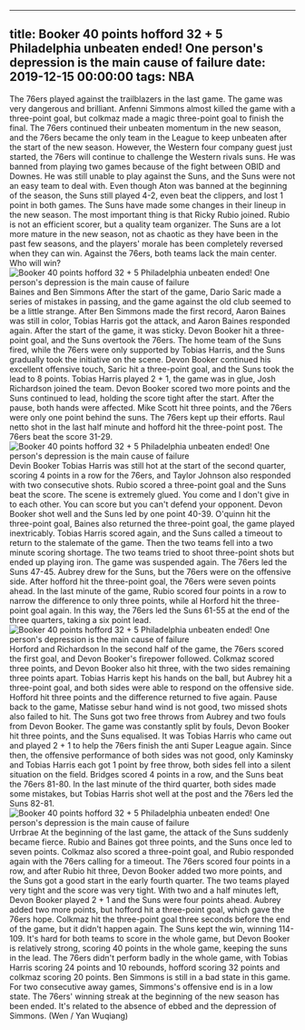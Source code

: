 
---
title: Booker 40 points hofford 32 + 5 Philadelphia unbeaten ended! One person's depression is the main cause of failure
date: 2019-12-15 00:00:00
tags:  NBA
---
The 76ers played against the trailblazers in the last game. The game was very dangerous and brilliant. Anfenni Simmons almost killed the game with a three-point goal, but colkmaz made a magic three-point goal to finish the final. The 76ers continued their unbeaten momentum in the new season, and the 76ers became the only team in the League to keep unbeaten after the start of the new season.
However, the Western four company guest just started, the 76ers will continue to challenge the Western rivals suns. He was banned from playing two games because of the fight between OBID and Downes. He was still unable to play against the Suns, and the Suns were not an easy team to deal with. Even though Aton was banned at the beginning of the season, the Suns still played 4-2, even beat the clippers, and lost 1 point in both games.
The Suns have made some changes in their lineup in the new season. The most important thing is that Ricky Rubio joined. Rubio is not an efficient scorer, but a quality team organizer. The Suns are a lot more mature in the new season, not as chaotic as they have been in the past few seasons, and the players' morale has been completely reversed when they can win. Against the 76ers, both teams lack the main center. Who will win?
![Booker 40 points hofford 32 + 5 Philadelphia unbeaten ended! One person's depression is the main cause of failure](74ea51c1ab8846c9b812a1dfe0ad69a1.jpg)
Baines and Ben Simmons
After the start of the game, Dario Saric made a series of mistakes in passing, and the game against the old club seemed to be a little strange. After Ben Simmons made the first record, Aaron Baines was still in color, Tobias Harris got the attack, and Aaron Baines responded again. After the start of the game, it was sticky. Devon Booker hit a three-point goal, and the Suns overtook the 76ers.
The home team of the Suns fired, while the 76ers were only supported by Tobias Harris, and the Suns gradually took the initiative on the scene. Devon Booker continued his excellent offensive touch, Saric hit a three-point goal, and the Suns took the lead to 8 points. Tobias Harris played 2 + 1, the game was in glue, Josh Richardson joined the team.
Devon Booker scored two more points and the Suns continued to lead, holding the score tight after the start. After the pause, both hands were affected. Mike Scott hit three points, and the 76ers were only one point behind the suns. The 76ers kept up their efforts. Raul netto shot in the last half minute and hofford hit the three-point post. The 76ers beat the score 31-29.
![Booker 40 points hofford 32 + 5 Philadelphia unbeaten ended! One person's depression is the main cause of failure](261206ad84f94667b983ca7313c007a6.jpg)
Devin Booker 
Tobias Harris was still hot at the start of the second quarter, scoring 4 points in a row for the 76ers, and Taylor Johnson also responded with two consecutive shots. Rubio scored a three-point goal and the Suns beat the score. The scene is extremely glued. You come and I don't give in to each other. You can score but you can't defend your opponent. Devon Booker shot well and the Suns led by one point 40-39.
O'quinn hit the three-point goal, Baines also returned the three-point goal, the game played inextricably. Tobias Harris scored again, and the Suns called a timeout to return to the stalemate of the game. Then the two teams fell into a two minute scoring shortage. The two teams tried to shoot three-point shots but ended up playing iron. The game was suspended again. The 76ers led the Suns 47-45.
Aubrey drew for the Suns, but the 76ers were on the offensive side. After hofford hit the three-point goal, the 76ers were seven points ahead. In the last minute of the game, Rubio scored four points in a row to narrow the difference to only three points, while al Horford hit the three-point goal again. In this way, the 76ers led the Suns 61-55 at the end of the three quarters, taking a six point lead.
![Booker 40 points hofford 32 + 5 Philadelphia unbeaten ended! One person's depression is the main cause of failure](a947275424494a76bebe04d24a303c59.jpg)
Horford and Richardson
In the second half of the game, the 76ers scored the first goal, and Devon Booker's firepower followed. Colkmaz scored three points, and Devon Booker also hit three, with the two sides remaining three points apart. Tobias Harris kept his hands on the ball, but Aubrey hit a three-point goal, and both sides were able to respond on the offensive side. Hofford hit three points and the difference returned to five again.
Pause back to the game, Matisse sebur hand wind is not good, two missed shots also failed to hit. The Suns got two free throws from Aubrey and two fouls from Devon Booker. The game was constantly split by fouls, Devon Booker hit three points, and the Suns equalised. It was Tobias Harris who came out and played 2 + 1 to help the 76ers finish the anti Super League again.
Since then, the offensive performance of both sides was not good, only Kaminsky and Tobias Harris each got 1 point by free throw, both sides fell into a silent situation on the field. Bridges scored 4 points in a row, and the Suns beat the 76ers 81-80. In the last minute of the third quarter, both sides made some mistakes, but Tobias Harris shot well at the post and the 76ers led the Suns 82-81.
![Booker 40 points hofford 32 + 5 Philadelphia unbeaten ended! One person's depression is the main cause of failure](9c62dd2a9e7943b3a2205a900f20c69a.jpg)
Urrbrae
At the beginning of the last game, the attack of the Suns suddenly became fierce. Rubio and Baines got three points, and the Suns once led to seven points. Colkmaz also scored a three-point goal, and Rubio responded again with the 76ers calling for a timeout. The 76ers scored four points in a row, and after Rubio hit three, Devon Booker added two more points, and the Suns got a good start in the early fourth quarter.
The two teams played very tight and the score was very tight. With two and a half minutes left, Devon Booker played 2 + 1 and the Suns were four points ahead. Aubrey added two more points, but hofford hit a three-point goal, which gave the 76ers hope. Colkmaz hit the three-point goal three seconds before the end of the game, but it didn't happen again. The Suns kept the win, winning 114-109.
It's hard for both teams to score in the whole game, but Devon Booker is relatively strong, scoring 40 points in the whole game, keeping the suns in the lead. The 76ers didn't perform badly in the whole game, with Tobias Harris scoring 24 points and 10 rebounds, hofford scoring 32 points and colkmaz scoring 20 points. Ben Simmons is still in a bad state in this game. For two consecutive away games, Simmons's offensive end is in a low state.
The 76ers' winning streak at the beginning of the new season has been ended. It's related to the absence of ebbed and the depression of Simmons.
(Wen / Yan Wuqiang)